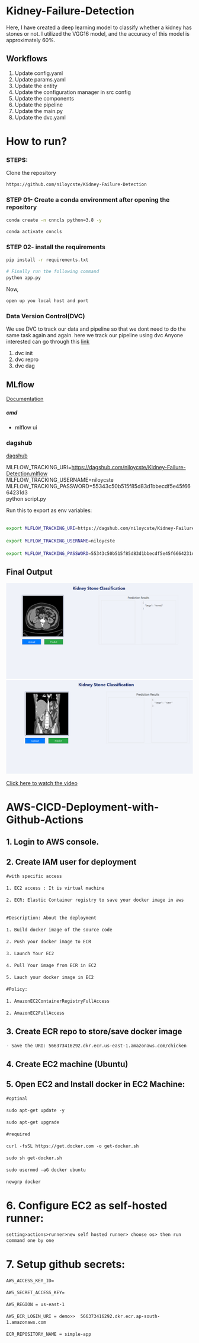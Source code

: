 # Kidney-Failure-Detection

Here, I have created a deep learning model to classify whether a kidney has stones or not. I utilized the VGG16 model, and the accuracy of this model is approximately 60%.



## Workflows

1. Update config.yaml
2. Update params.yaml
3. Update the entity
4. Update the configuration manager in src config
5. Update the components
6. Update the pipeline 
7. Update the main.py
8. Update the dvc.yaml


# How to run?
### STEPS:

Clone the repository

```bash
https://github.com/niloycste/Kidney-Failure-Detection
```
### STEP 01- Create a conda environment after opening the repository

```bash
conda create -n cnncls python=3.8 -y
```

```bash
conda activate cnncls
```


### STEP 02- install the requirements
```bash
pip install -r requirements.txt
```


```bash
# Finally run the following command
python app.py
```

Now,
```bash
open up you local host and port
```


### Data Version Control(DVC)

We use DVC to track our data and pipeline so that we dont need to do the same task again and again. here we track our pipeline using dvc
Anyone interested can go through this [link](https://dvc.org/doc)

1. dvc init
2. dvc repro
3. dvc dag


## MLflow

[Documentation](https://mlflow.org/docs/latest/index.html)


##### cmd
- mlflow ui

### dagshub
[dagshub](https://dagshub.com/)

MLFLOW_TRACKING_URI=https://dagshub.com/niloycste/Kidney-Failure-Detection.mlflow \
MLFLOW_TRACKING_USERNAME=niloycste \
MLFLOW_TRACKING_PASSWORD=55343c50b515f85d83d1bbecdf5e45f6664231d3 \
python script.py

Run this to export as env variables:

```bash

export MLFLOW_TRACKING_URI=https://dagshub.com/niloycste/Kidney-Failure-Detection.mlflow

export MLFLOW_TRACKING_USERNAME=niloycste

export MLFLOW_TRACKING_PASSWORD=55343c50b515f85d83d1bbecdf5e45f6664231d3

```

## Final Output 
 <img src = "images/normal.png" width="" height="">
  <img src = "images/tumor.png" width="" height="">


  [Click here to watch the video](https://youtu.be/G_oyTUV9P10)


  # AWS-CICD-Deployment-with-Github-Actions

## 1. Login to AWS console.

## 2. Create IAM user for deployment

	#with specific access

	1. EC2 access : It is virtual machine

	2. ECR: Elastic Container registry to save your docker image in aws


	#Description: About the deployment

	1. Build docker image of the source code

	2. Push your docker image to ECR

	3. Launch Your EC2 

	4. Pull Your image from ECR in EC2

	5. Lauch your docker image in EC2

	#Policy:

	1. AmazonEC2ContainerRegistryFullAccess

	2. AmazonEC2FullAccess

	
## 3. Create ECR repo to store/save docker image
    - Save the URI: 566373416292.dkr.ecr.us-east-1.amazonaws.com/chicken

	
## 4. Create EC2 machine (Ubuntu) 

## 5. Open EC2 and Install docker in EC2 Machine:
	
	
	#optinal

	sudo apt-get update -y

	sudo apt-get upgrade
	
	#required

	curl -fsSL https://get.docker.com -o get-docker.sh

	sudo sh get-docker.sh

	sudo usermod -aG docker ubuntu

	newgrp docker
	
# 6. Configure EC2 as self-hosted runner:
    setting>actions>runner>new self hosted runner> choose os> then run command one by one


# 7. Setup github secrets:

    AWS_ACCESS_KEY_ID=

    AWS_SECRET_ACCESS_KEY=

    AWS_REGION = us-east-1

    AWS_ECR_LOGIN_URI = demo>>  566373416292.dkr.ecr.ap-south-1.amazonaws.com

    ECR_REPOSITORY_NAME = simple-app


  


